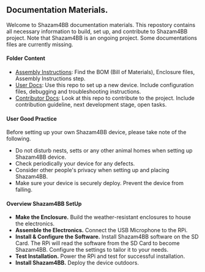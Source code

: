 ## Documentation Materials.

Welcome to Shazam4BB documentation materials. This repostory contains all necessary information to build, set up, and contribute to Shazam4BB project. Note that Shazam4BB is an ongoing project. Some documentations files are currently missing. 

#### Folder Content 
- [Assembly Instructions](https://github.com/audevuilli/Shazam4BB/tree/main/docs/Assembly%20Instructions): Find the BOM (Bill of Materials), Enclosure files, Assembly Instructions step. 
- [User Docs](https://github.com/audevuilli/Shazam4BB/tree/main/docs/User%20Docs): Use this repo to set up a new device. Include configuration files, debugging and troubleshooting instructions. 
- [Contributor Docs](https://github.com/audevuilli/Shazam4BB/tree/main/docs/Contributor%20Docs): Look at this repo to contribute to the project. Include contribution guideline, next development stage, open tasks.

#### User Good Practice
Before setting up your own Shazam4BB device, please take note of the following. 
- Do not disturb nests, setts or any other animal homes when setting up Shazam4BB device. 
- Check periodically your device for any defects.
- Consider other people's privacy when setting up and placing Shazam4BB. 
- Make sure your device is securely deploy. Prevent the device from falling.  

#### Overview Shazam4BB SetUp
- **Make the Enclosure.** Build the weather-resistant enclosures to house the electronics. 
- **Assemble the Electronics.** Connect the USB Microphone to the RPi. 
- **Install & Configure the Software.** Install Shazam4BB software on the SD Card. The RPi will read the software from the SD Card to become Shazam4BB. Configure the settings to tailor it to your needs. 
- **Test Installation.** Power the RPi and test for successful installation. 
- **Install Shazam4BB.** Deploy the device outdoors.  
